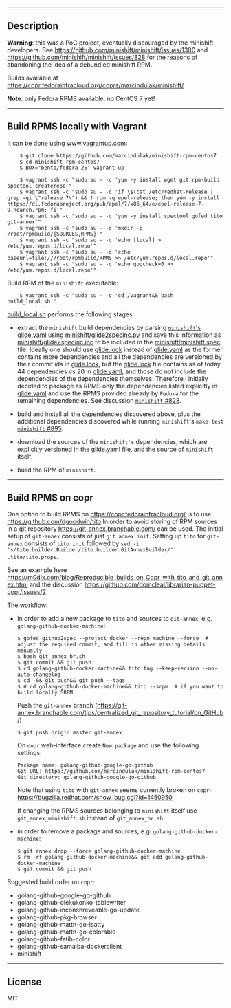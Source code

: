 -----------
Description
-----------

**Warning**: this was a PoC project, eventually discouraged by the minishift developers.
See https://github.com/minishift/minishift/issues/1300 and https://github.com/minishift/minishift/issues/828 for the reasons of abandoning the idea of a debundled minishift RPM.

Builds available at https://copr.fedorainfracloud.org/coprs/marcindulak/minishift/

**Note**: only Fedora RPMS available, no CentOS 7 yet!


-------------------------------
Build RPMS locally with Vagrant
-------------------------------

It can be done using www.vagrantup.com:

        $ git clone https://github.com/marcindulak/minishift-rpm-centos7
        $ cd minishift-rpm-centos7
        $ BOX='bento/fedora-25' vagrant up

        $ vagrant ssh -c "sudo su - -c 'yum -y install wget git rpm-build spectool createrepo'"
        $ vagrant ssh -c "sudo su - -c 'if \$(cat /etc/redhat-release | grep -qi \"release 7\") && ! rpm -q epel-release; then yum -y install https://dl.fedoraproject.org/pub/epel/7/x86_64/e/epel-release-7-9.noarch.rpm; fi'"
        $ vagrant ssh -c "sudo su - -c 'yum -y install spectool gofed tito git-annex'"
        $ vagrant ssh -c "sudo su - -c 'mkdir -p /root/rpmbuild/{SOURCES,RPMS}'"
        $ vagrant ssh -c "sudo su - -c 'echo [local] > /etc/yum.repos.d/local.repo'"
        $ vagrant ssh -c "sudo su - -c 'echo baseurl=file:///root/rpmbuild/RPMS >> /etc/yum.repos.d/local.repo'"
        $ vagrant ssh -c "sudo su - -c 'echo gpgcheck=0 >> /etc/yum.repos.d/local.repo'"

Build RPM of the `minishift` executable:

        $ vagrant ssh -c "sudo su - -c 'cd /vagrant&& bash build_local.sh'"

[build_local.sh](build_local.sh) performs the following stages:

- extract the `minishift` build dependencies by parsing [`minishift`'s glide.yaml](https://github.com/minishift/minishift/blob/master/glide.yaml) using [minishift/glide2specinc.py](minishift/glide2specinc.py) and save this information as [minishift/glide2specinc.inc](minishift/glide2specinc.inc) to be included in the [minishift/minishift.spec](minishift/minishift.spec) file. Ideally one should use [glide.lock](https://github.com/minishift/minishift/blob/master/glide.lock) instead of [glide.yaml](https://github.com/minishift/minishift/blob/master/glide.yaml) as the former contains more dependencies and all the dependencies are versioned by their commit ids in [glide.lock](https://github.com/minishift/minishift/blob/master/glide.lock), but the [glide.lock](https://github.com/minishift/minishift/blob/master/glide.lock) file contains as of today 44 dependencies vs 20 in [glide.yaml](https://github.com/minishift/minishift/blob/master/glide.yaml), and those do not include the dependencies of the dependencies themselves. Therefore I initially decided to package as RPMS only the dependencies listed explicitly in [glide.yaml](https://github.com/minishift/minishift/blob/master/glide.yaml) and use the RPMS provided already by `Fedora` for the remaining dependencies. See discussion [`minishift` #828](https://github.com/minishift/minishift/issues/828).

- build and install all the dependencies discovered above, plus the additional dependencies discovered while running `minishift`'s `make test` [`minishift` #895](https://github.com/minishift/minishift/issues/895).

- download the sources of the `minishift's` dependencies, which are explicitly versioned in the [glide.yaml](https://github.com/minishift/minishift/blob/master/glide.yaml) file, and the source of `minishift` itself.

- build the RPM of `minishift`.


------------------
Build RPMS on copr
------------------

One option to build RPMS on https://copr.fedorainfracloud.org/ is to use https://github.com/dgoodwin/tito
In order to avoid storing of RPM sources in a git repository https://git-annex.branchable.com/ can be used.
The initial setup of `git-annex` consists of just `git annex init`.
Setting up `tito` for `git-annex` consists of `tito init` followed by `sed -i 's/tito.builder.Builder/tito.builder.GitAnnexBuilder/' .tito/tito.props`.

See an example here https://m0dlx.com/blog/Reproducible_builds_on_Copr_with_tito_and_git_annex.html and the discussion https://github.com/domcleal/librarian-puppet-copr/issues/2

The workflow:

- in order to add a new package to `tito` and sources to `git-annex`, e.g. `golang-github-docker-machine`:

      $ gofed github2spec --project docker --repo machine --force  # adjust the required commit, and fill in other missing details manually
      $ bash git_annex_br.sh
      $ git commit && git push
      $ cd golang-github-docker-machine&& tito tag --keep-version --no-auto-changelog
      $ cd -&& git push&& git push --tags
      $ # cd golang-github-docker-machine&& tito --srpm  # if you want to build locally SRPM

  Push the `git-annex` branch (https://git-annex.branchable.com/tips/centralized_git_repository_tutorial/on_GitHub/)

      $ git push origin master git-annex 

  On `copr` web-interface create `New package` and use the following settings:

      Package name: golang-github-google-go-github
      Git URL: https://github.com/marcindulak/minishift-rpm-centos7
      Git directory: golang-github-google-go-github

  Note that using `tito` with `git-annex` seems currently broken on `copr`: https://bugzilla.redhat.com/show_bug.cgi?id=1450950

  If changing the RPMS sources belonging to `minishift` itself use `git_annex_minishift.sh` instead of `git_annex_br.sh`.

- in order to remove a package and sources, e.g. `golang-github-docker-machine`:

      $ git annex drop --force golang-github-docker-machine
      $ rm -rf golang-github-docker-machine&& git add golang-github-docker-machine
      $ git commit && git push

Suggested build order on `copr`:

- golang-github-google-go-github
- golang-github-olekukonko-tablewriter
- golang-github-inconshreveable-go-update
- golang-github-pkg-browser
- golang-github-mattn-go-isatty
- golang-github-mattn-go-colorable
- golang-github-fatih-color
- golang-github-samalba-dockerclient
- minishift


-------
License
-------

MIT

